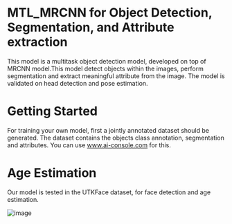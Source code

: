 # MTL_MRCNN for Object Detection, Segmentation, and Attribute extraction
This model is a multitask object detection model, developed on top of MRCNN model.This model detect objects within the images, perform segmentation and extract meaningful attribute from the image.
The model is validated on head detection and pose estimation.  

# Getting Started
For training your own model, first a jointly annotated dataset should be generated. The dataset contains the objects class annotation, segmentation and attributes. You can use www.ai-console.com for this.



# Age Estimation
Our model is tested in the UTKFace dataset, for face detection and age estimation. 

![image](https://user-images.githubusercontent.com/45915632/150688616-bd134d70-2966-4358-b8ba-8dab1d6d3a7a.png)
